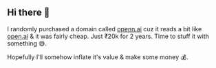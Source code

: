 ## Hi there 👋

<!--

**Here are some ideas to get you started:**

🙋‍♀️ A short introduction - what is your organization all about?
🌈 Contribution guidelines - how can the community get involved?
👩‍💻 Useful resources - where can the community find your docs? Is there anything else the community should know?
🍿 Fun facts - what does your team eat for breakfast?
🧙 Remember, you can do mighty things with the power of [Markdown](https://docs.github.com/github/writing-on-github/getting-started-with-writing-and-formatting-on-github/basic-writing-and-formatting-syntax)
-->
I randomly purchased a domain called [openn.ai](https://openn.ai) cuz it reads a bit like [open.ai](https://open.ai) & it was fairly cheap. Just ₹20k for 2 years. Time to stuff it with something 😅.

Hopefully I'll somehow inflate it's value & make some money 💰.
